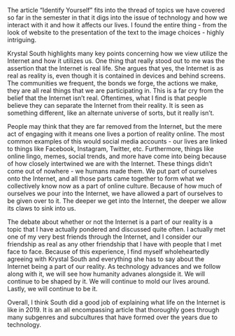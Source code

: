 The article “Identify Yourself” fits into the thread of topics we have covered so far in the semester in that it digs into the issue of technology and how we interact with it and how it affects our lives. I found the entire thing - from the look of website to the presentation of the text to the image choices - highly intriguing.

Krystal South highlights many key points concerning how we view utilize the Internet and how it utilizes us. One thing that really stood out to me was the assertion that the Internet is real life. She argues that yes, the Internet is as real as reality is, even though it is contained in devices and behind screens. The communities we frequent, the bonds we forge, the actions we make, they are all real things that we are participating in. This is a far cry from the belief that the Internet isn’t real. Oftentimes, what I find is that people believe they can separate the Internet from their reality. It is seen as something different, like an alternate universe of sorts, but it really isn’t.

People may think that they are far removed from the Internet, but the mere act of engaging with it means one lives a portion of reality online. The most common examples of this would social media accounts - our lives are linked to things like Facebook, Instagram, Twitter, etc. Furthermore, things like online lingo, memes, social trends, and more have come into being because of how closely intertwined we are with the Internet. These things didn’t come out of nowhere - we humans made them. We put part of ourselves onto the Internet, and all those parts came together to form what we collectively know now as a part of online culture. Because of how much of ourselves we pour into the Internet, we have allowed a part of ourselves to be given over to it. The deeper we get into the Internet, the deeper we allow its claws to sink into us.

The debate about whether or not the Internet is a part of our reality is a topic that I have actually pondered and discussed quite often. I actually met one of my very best friends through the Internet, and I consider our friendship as real as any other friendship that I have with people that I met face to face. Because of this experience, I find myself wholeheartedly agreeing with Krystal South and everything she has to say about the Internet being a part of our reality. As technology advances and we follow along with it, we will see how humanity advanes alongside it. We will continue to be shaped by it. We will continue to mold our lives around. Lastly, we will continue to be it.

Overall, I think South did a good job of explaining what life on the Internet is like in 2019. It is an all encompassing article that thoroughly goes through many subgenres and subcultures that have formed over the years due to technology.
